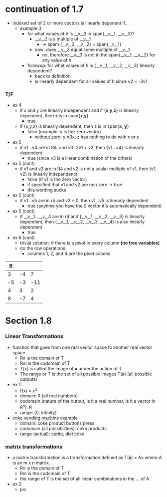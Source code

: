 # continuation of 1.7
* indexed set of 2 or more vectors is linearly depenent if...
  * example 3
    * for what values of h is __v__3 in span{__v__1, __v__2}?
      * __v__2 is a multiple of __v__1
        * -> spam {__v__2, __v__2} = span{__v__1}
      * now: does __v__3 equal some multiple of __v__1
        * no, therefore __v__3 is not in the span{__v__1, __v__2} for any value of h
    * followup: for what values of h is {__v__1, __v__2, __v__3} linearly dependent?
      * back to definition
      * is linearly dependent for all values of h since v2 = -3v1
### T/F
* ex 4
  * if x and y are linearly independent and if {__x__,__y__,__z__} is linearly dependent, then __z__ is in span{__x__,__y__}
    * true
  * if {x,y,z} is linearly dependent, then z is in span{__x__, __y__}
    * false (example: y is the zero vector)
      * without zero: y =3x, z has nothing to do with x or y
* ex 5
  * if v1...v4 are in R4, and v3=2v1 + v2, then {v1...v4} is linearly dependent.
    * true (since v3 is a linear combination of the others)
* ex 5 (cont)
  * if v1 and v2 are in R4 and v2 is not a scalar multiple of v1, then {v1, v2} is linearly independenct
    * false (if v1 is the zero vector)
    * if specified that v1 and v2 are non zero -> true
    * this wording sucks
* ex 5 (cont)
  * if v1...v5 are in r5 and v3 = 0, then v1...v5 is linearly dependent
    * true (anytime you have the 0 vector it's automatically dependent)
* ex 5 (cont)
  * if __v__1...__v__4 are in r4 and {__v__1, __v__2, __v__3} is linearly dependent, then {__v__1, __v__2, __v__3, __v__4} is also linearly dependent
    * true
* ex 6 (cont)
  * trivial solution: if there is a pivot in every column __(no free variables)__
  * do the row operations
    * columns 1, 2, and 4 are the pivot colums
    
| B   |     |     |
| --- | --- | --- |
| 3   |  -4 |  7  |
| -5  | -3  |  -11|
| 4   |  3  |  2  |
| 8   | -7  |  4  |

# Section 1.8
### Linear Transformations
* function that goes from one real vector space to another real vector space
  * Rn is the domain of T
  * Rm is the codomain of T
  * T(x) is called the image of __x__ under the action of T
  * The range or T is the set of all possible images T(__x__) (all possible outputs)
* ex 1:
  * f(x) = x<sup>2</sup>
  * domain: R (all real numbers)
  * codomain (nature of the output, is it a real number, is it a vector in R<sup>n</sup>): R 
  * range: [0, infinity)
* coke vending machine example
  * domain: coke product buttons press
  * codomain (all possibilities): coke products
  * range (actual): sprite, diet coke
### matrix transformations
* a matrix transformation is a transformation defined as T(__x__) = Ax where A is an m x n matrix.
  * Rn is the domain of T
  * Rm is the codomain of T
  * the range of T is the set of all linear combinations in the ... of A
* ex 2
  * pic

